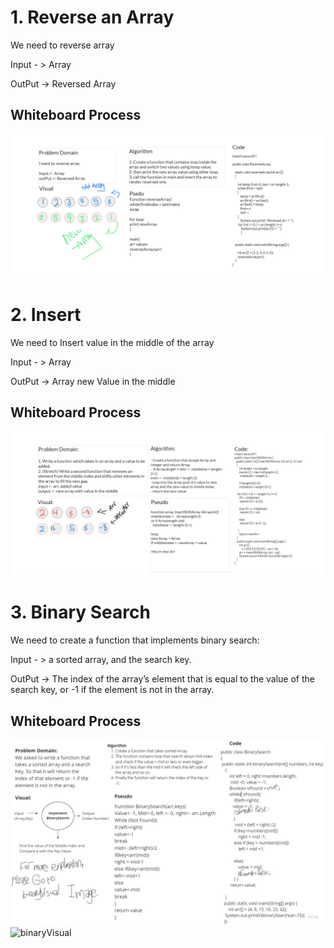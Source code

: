 # 1. Reverse an Array
<!-- Description of the challenge -->
We need to reverse array

Input - > Array

OutPut -> Reversed Array

## Whiteboard Process
<!-- Embedded whiteboard image -->

![Reverse](../challenges/reverse/reverse.png)


# 2. Insert
We need to Insert value in the middle of the array

Input - > Array

OutPut -> Array new Value in the middle


## Whiteboard Process

![Insert](../challenges/insert/insert.png)


# 3. Binary Search
We need to create a function that implements binary search:

Input - > a sorted array, and the search key.

OutPut -> The index of the array’s element that is equal to the value of the search key,
or -1 if the element is not in the array.


## Whiteboard Process

![binarySearch](../challenges/binarySearch/binarySearch.jpg)
![binaryVisual](../hallenges/binarySearch/binaryVisual.jpg) 